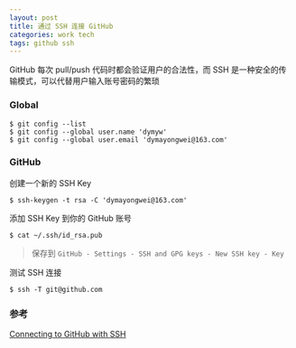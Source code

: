 ```yaml
---
layout: post
title: 通过 SSH 连接 GitHub
categories: work tech
tags: github ssh
---
```


GitHub 每次 pull/push 代码时都会验证用户的合法性，而 SSH 是一种安全的传输模式，可以代替用户输入账号密码的繁琐

### Global

    $ git config --list
    $ git config --global user.name 'dymyw'
    $ git config --global user.email 'dymayongwei@163.com'

### GitHub

创建一个新的 SSH Key

    $ ssh-keygen -t rsa -C 'dymayongwei@163.com'

添加 SSH Key 到你的 GitHub 账号

    $ cat ~/.ssh/id_rsa.pub

> 保存到 `GitHub - Settings - SSH and GPG keys - New SSH key - Key`

测试 SSH 连接

    $ ssh -T git@github.com

### 参考

[Connecting to GitHub with SSH](https://help.github.com/articles/connecting-to-github-with-ssh/)

